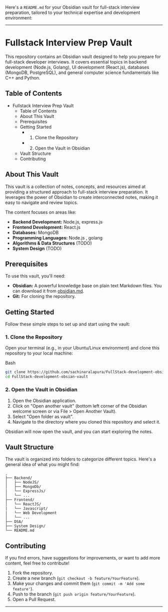 Here's a `README.md` for your Obsidian vault for full-stack interview preparation, tailored to your technical expertise and development environment:

---

# Fullstack Interview Prep Vault

This repository contains an Obsidian vault designed to help you prepare for full-stack developer interviews. It covers essential topics in backend development (Node.js, Golang), UI development (React.js), databases (MongoDB, PostgreSQL), and general computer science fundamentals like C++ and Python.

## Table of Contents

- Fullstack Interview Prep Vault
    - Table of Contents
    - About This Vault
    - Prerequisites
    - Getting Started
        - 1. Clone the Repository
        - 2. Open the Vault in Obsidian
    - Vault Structure
    - Contributing

## About This Vault

This vault is a collection of notes, concepts, and resources aimed at providing a structured approach to full-stack interview preparation. It leverages the power of Obsidian to create interconnected notes, making it easy to navigate and review topics.

The content focuses on areas like:

- **Backend Development:** Node.js, express.js
- **Frontend Development:** React.js
- **Databases:** MongoDB
- **Programming Languages:** Node.js , golang 
- **Algorithms & Data Structures** (TODO)
- **System Design** (TODO)
## Prerequisites

To use this vault, you'll need:

- **Obsidian:** A powerful knowledge base on plain text Markdown files. You can download it from [obsidian.md](https://obsidian.md/).
- **Git:** For cloning the repository.

## Getting Started

Follow these simple steps to set up and start using the vault:

### 1. Clone the Repository

Open your terminal (e.g., in your Ubuntu/Linux environment) and clone this repository to your local machine:

Bash

```bash
git clone https://github.com/sachinaralapura/FullStack-development-obsian-vault.git
cd FullStack-development-obsian-vault
```
### 2. Open the Vault in Obsidian

1. Open the Obsidian application.
2. Click on "Open another vault" (bottom left corner of the Obsidian welcome screen or via File > Open Another Vault).
3. Select "Open folder as vault".
4. Navigate to the directory where you cloned this repository  and select it.

Obsidian will now open the vault, and you can start exploring the notes.

## Vault Structure

The vault is organized into folders to categorize different topics. Here's a general idea of what you might find:

```
.
├── Backend/
│   ├── NodeJS/
│   ├── MongoDb/
|   └── ExpressJs/
│   └── ...
├── Frontend/
│   └── ReactJS/
|   └── Javascript/
|   └── Web Development
│   └── ...
├── DSA/
├── System Design/
└── README.md
```

## Contributing

If you find errors, have suggestions for improvements, or want to add more content, feel free to contribute!

1. Fork the repository.
2. Create a new branch (`git checkout -b feature/YourFeature`).
3. Make your changes and commit them (`git commit -m 'Add some feature'`).
4. Push to the branch (`git push origin feature/YourFeature`).
5. Open a Pull Request.
---